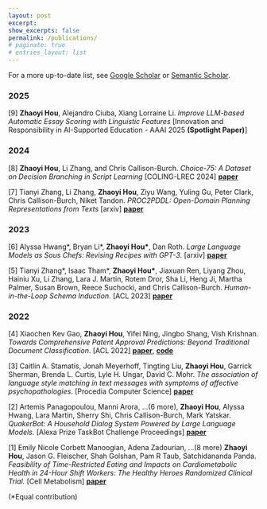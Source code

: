 ```yaml
---
layout: post
excerpt: 
show_excerpts: false
permalink: /publications/
# paginate: true
# entries_layout: list
---
```

<!-- # Publications -->
For a more up-to-date list, see [Google Scholar](https://scholar.google.com/citations?user=w-lj5G8AAAAJ) or [Semantic Scholar](https://www.semanticscholar.org/author/Zhaoyi-Hou/2165225503).

### 2025
[9] **Zhaoyi Hou**, Alejandro Ciuba, Xiang Lorraine Li. *Improve LLM-based Automatic Essay Scoring with Linguistic Features* [Innovation and Responsibility in AI-Supported Education - AAAI 2025 **(Spotlight Paper)**]

### 2024
[8] **Zhaoyi Hou**, Li Zhang, and Chris Callison-Burch. *Choice-75: A Dataset on Decision Branching in Script Learning* [COLING-LREC 2024] [**paper**](https://aclanthology.org/2024.lrec-main.285)

[7] Tianyi Zhang, Li Zhang, **Zhaoyi Hou**, Ziyu Wang, Yuling Gu, Peter Clark, Chris Callison-Burch, Niket Tandon. *PROC2PDDL: Open-Domain Planning Representations from Texts* [arxiv] [**paper**](https://arxiv.org/abs/2403.00092)

### 2023
[6] Alyssa Hwang\*, Bryan Li\*, **Zhaoyi Hou\***, Dan Roth. *Large Language Models as Sous Chefs: Revising Recipes with GPT-3*. [arxiv] [**paper**](https://arxiv.org/abs/2306.13986)

[5] Tianyi Zhang\*, Isaac Tham\*, **Zhaoyi Hou\***, Jiaxuan Ren, Liyang Zhou, Hainiu Xu, Li Zhang, Lara J. Martin, Rotem Dror, Sha Li, Heng Ji, Martha Palmer, Susan Brown, Reece Suchocki, and Chris Callison-Burch. *Human-in-the-Loop Schema Induction*. [ACL 2023] [**paper**](https://aclanthology.org/2023.acl-demo.1/)

### 2022
[4] Xiaochen Kev Gao, **Zhaoyi Hou**, Yifei Ning, Jingbo Shang, Vish Krishnan. *Towards Comprehensive Patent Approval Predictions: Beyond Traditional Document Classification*. [ACL 2022] [**paper**](https://aclanthology.org/2022.acl-long.28/), [**code**](https://github.com/acl-2022-towards-comprehensive/acl-2022-camera-ready)

[3] Caitlin A. Stamatis, Jonah Meyerhoff, Tingting Liu, **Zhaoyi Hou**, Garrick Sherman, Brenda L. Curtis, Lyle H. Ungar, David C. Mohr. *The association of language style matching in text messages with symptoms of affective psychopathologies*. [Procedia Computer Science] [**paper**](https://www.sciencedirect.com/science/article/pii/S187705092200967X#!)

[2] Artemis Panagopoulou, Manni Arora, ...(6 more), **Zhaoyi Hou**, Alyssa Hwang, Lara Martin, Sherry Shi, Chris Callison-Burch, Mark Yatskar. *QuakerBot: A Household Dialog System Powered by Large Language Models.* [Alexa Prize TaskBot Challenge Proceedings] [**paper**](https://www.amazon.science/alexa-prize/proceedings/quakerbot-a-household-dialog-system-powered-by-large-language-models)

[1] Emily Nicole Corbett Manoogian, Adena Zadourian, ...(8 more) **Zhaoyi Hou**, Jason G. Fleischer, Shah Golshan, Pam R Taub, Satchidananda Panda. *Feasibility of Time-Restricted Eating and Impacts on Cardiometabolic Health in 24-Hour Shift Workers: The Healthy Heroes Randomized Clinical Trial.* [Cell Metabolism] [**paper**](https://www.sciencedirect.com/science/article/pii/S1550413122003618)


(\*Equal contribution)
